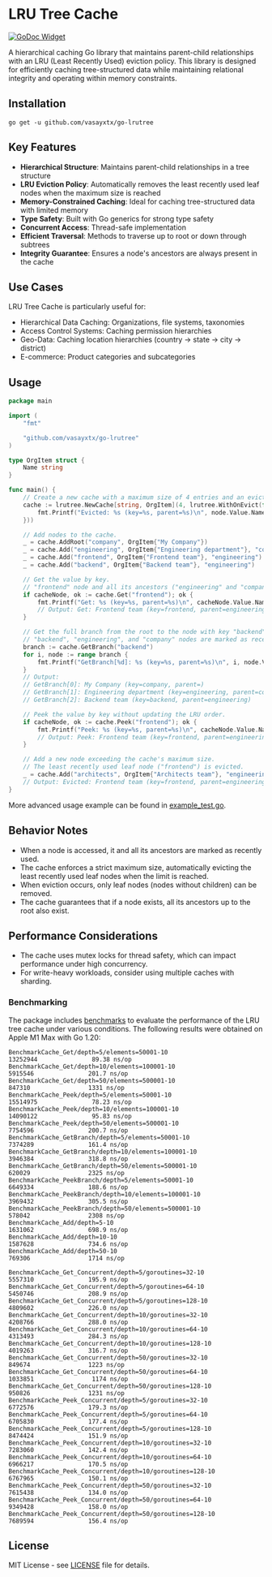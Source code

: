 # LRU Tree Cache

[![GoDoc Widget]][GoDoc]

A hierarchical caching Go library that maintains parent-child relationships with an LRU (Least Recently Used) eviction policy.
This library is designed for efficiently caching tree-structured data while maintaining relational integrity and operating within memory constraints.

## Installation

```
go get -u github.com/vasayxtx/go-lrutree
```

## Key Features

+ **Hierarchical Structure**: Maintains parent-child relationships in a tree structure
+ **LRU Eviction Policy**: Automatically removes the least recently used leaf nodes when the maximum size is reached
+ **Memory-Constrained Caching**: Ideal for caching tree-structured data with limited memory
+ **Type Safety**: Built with Go generics for strong type safety
+ **Concurrent Access**: Thread-safe implementation
+ **Efficient Traversal**: Methods to traverse up to root or down through subtrees
+ **Integrity Guarantee**: Ensures a node's ancestors are always present in the cache

## Use Cases

LRU Tree Cache is particularly useful for:

+ Hierarchical Data Caching: Organizations, file systems, taxonomies
+ Access Control Systems: Caching permission hierarchies
+ Geo-Data: Caching location hierarchies (country -> state -> city -> district)
+ E-commerce: Product categories and subcategories

## Usage

```go
package main

import (
	"fmt"

	"github.com/vasayxtx/go-lrutree"
)

type OrgItem struct {
	Name string
}

func main() {
	// Create a new cache with a maximum size of 4 entries and an eviction callback.
	cache := lrutree.NewCache[string, OrgItem](4, lrutree.WithOnEvict(func(node lrutree.CacheNode[string, OrgItem]) {
		fmt.Printf("Evicted: %s (key=%s, parent=%s)\n", node.Value.Name, node.Key, node.ParentKey)
	}))

	// Add nodes to the cache.
	_ = cache.AddRoot("company", OrgItem{"My Company"})
	_ = cache.Add("engineering", OrgItem{"Engineering department"}, "company")
	_ = cache.Add("frontend", OrgItem{"Frontend team"}, "engineering")
	_ = cache.Add("backend", OrgItem{"Backend team"}, "engineering")

	// Get the value by key.
	// "frontend" node and all its ancestors ("engineering" and "company" nodes) are marked as recently used.
	if cacheNode, ok := cache.Get("frontend"); ok {
		fmt.Printf("Get: %s (key=%s, parent=%s)\n", cacheNode.Value.Name, cacheNode.Key, cacheNode.ParentKey)
		// Output: Get: Frontend team (key=frontend, parent=engineering)
	}

	// Get the full branch from the root to the node with key "backend".
	// "backend", "engineering", and "company" nodes are marked as recently used.
	branch := cache.GetBranch("backend")
	for i, node := range branch {
		fmt.Printf("GetBranch[%d]: %s (key=%s, parent=%s)\n", i, node.Value.Name, node.Key, node.ParentKey)
	}
	// Output:
	// GetBranch[0]: My Company (key=company, parent=)
	// GetBranch[1]: Engineering department (key=engineering, parent=company)
	// GetBranch[2]: Backend team (key=backend, parent=engineering)

	// Peek the value by key without updating the LRU order.
	if cacheNode, ok := cache.Peek("frontend"); ok {
		fmt.Printf("Peek: %s (key=%s, parent=%s)\n", cacheNode.Value.Name, cacheNode.Key, cacheNode.ParentKey)
		// Output: Peek: Frontend team (key=frontend, parent=engineering)
	}

	// Add a new node exceeding the cache's maximum size.
	// The least recently used leaf node ("frontend") is evicted.
	_ = cache.Add("architects", OrgItem{"Architects team"}, "engineering")
	// Output: Evicted: Frontend team (key=frontend, parent=engineering)
}
```

More advanced usage example can be found in [example_test.go](./example_test.go).

## Behavior Notes

+ When a node is accessed, it and all its ancestors are marked as recently used.
+ The cache enforces a strict maximum size, automatically evicting the least recently used leaf nodes when the limit is reached.
+ When eviction occurs, only leaf nodes (nodes without children) can be removed.
+ The cache guarantees that if a node exists, all its ancestors up to the root also exist.

## Performance Considerations

+ The cache uses mutex locks for thread safety, which can impact performance under high concurrency.
+ For write-heavy workloads, consider using multiple caches with sharding.

### Benchmarking

The package includes [benchmarks](./cache_benchmark_test.go) to evaluate the performance of the LRU tree cache under various conditions.
The following results were obtained on Apple M1 Max with Go 1.20:
```
BenchmarkCache_Get/depth=5/elements=50001-10                    13252944               89.38 ns/op
BenchmarkCache_Get/depth=10/elements=100001-10                   5915546               201.7 ns/op
BenchmarkCache_Get/depth=50/elements=500001-10                    847310                1331 ns/op
BenchmarkCache_Peek/depth=5/elements=50001-10                   15514975               78.23 ns/op
BenchmarkCache_Peek/depth=10/elements=100001-10                 14090122               95.83 ns/op
BenchmarkCache_Peek/depth=50/elements=500001-10                  7754596               200.7 ns/op
BenchmarkCache_GetBranch/depth=5/elements=50001-10               7374289               161.4 ns/op
BenchmarkCache_GetBranch/depth=10/elements=100001-10             3946384               318.8 ns/op
BenchmarkCache_GetBranch/depth=50/elements=500001-10              620029                2325 ns/op
BenchmarkCache_PeekBranch/depth=5/elements=50001-10              6649334               188.6 ns/op
BenchmarkCache_PeekBranch/depth=10/elements=100001-10            3969432               305.5 ns/op
BenchmarkCache_PeekBranch/depth=50/elements=500001-10             578042                2308 ns/op
BenchmarkCache_Add/depth=5-10                                    1631062               698.9 ns/op
BenchmarkCache_Add/depth=10-10                                   1587628               734.6 ns/op
BenchmarkCache_Add/depth=50-10                                    769306                1714 ns/op

BenchmarkCache_Get_Concurrent/depth=5/goroutines=32-10           5557310               195.9 ns/op
BenchmarkCache_Get_Concurrent/depth=5/goroutines=64-10           5450746               208.9 ns/op
BenchmarkCache_Get_Concurrent/depth=5/goroutines=128-10          4809602               226.0 ns/op
BenchmarkCache_Get_Concurrent/depth=10/goroutines=32-10          4208766               288.0 ns/op
BenchmarkCache_Get_Concurrent/depth=10/goroutines=64-10          4313493               284.3 ns/op
BenchmarkCache_Get_Concurrent/depth=10/goroutines=128-10         4019263               316.7 ns/op
BenchmarkCache_Get_Concurrent/depth=50/goroutines=32-10           849674                1223 ns/op
BenchmarkCache_Get_Concurrent/depth=50/goroutines=64-10          1033851                1174 ns/op
BenchmarkCache_Get_Concurrent/depth=50/goroutines=128-10          950826                1231 ns/op
BenchmarkCache_Peek_Concurrent/depth=5/goroutines=32-10          6772576               179.3 ns/op
BenchmarkCache_Peek_Concurrent/depth=5/goroutines=64-10          6705830               177.4 ns/op
BenchmarkCache_Peek_Concurrent/depth=5/goroutines=128-10         8474424               151.9 ns/op
BenchmarkCache_Peek_Concurrent/depth=10/goroutines=32-10         7283060               142.4 ns/op
BenchmarkCache_Peek_Concurrent/depth=10/goroutines=64-10         6966217               170.5 ns/op
BenchmarkCache_Peek_Concurrent/depth=10/goroutines=128-10        6767965               150.1 ns/op
BenchmarkCache_Peek_Concurrent/depth=50/goroutines=32-10         7615438               134.0 ns/op
BenchmarkCache_Peek_Concurrent/depth=50/goroutines=64-10         9349428               158.0 ns/op
BenchmarkCache_Peek_Concurrent/depth=50/goroutines=128-10        7689594               156.4 ns/op
```

## License

MIT License - see [LICENSE](./LICENSE) file for details.

[GoDoc]: https://pkg.go.dev/github.com/vasayxtx/go-lrutree
[GoDoc Widget]: https://godoc.org/github.com/vasayxtx/go-lrutree?status.svg